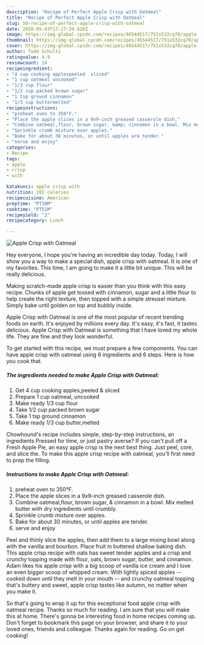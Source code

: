 ```yaml
---
description: "Recipe of Perfect Apple Crisp with Oatmeal"
title: "Recipe of Perfect Apple Crisp with Oatmeal"
slug: 50-recipe-of-perfect-apple-crisp-with-oatmeal
date: 2020-05-03T17:17:29.626Z
image: https://img-global.cpcdn.com/recipes/46544517/751x532cq70/apple-crisp-with-oatmeal-recipe-main-photo.jpg
thumbnail: https://img-global.cpcdn.com/recipes/46544517/751x532cq70/apple-crisp-with-oatmeal-recipe-main-photo.jpg
cover: https://img-global.cpcdn.com/recipes/46544517/751x532cq70/apple-crisp-with-oatmeal-recipe-main-photo.jpg
author: Todd Schultz
ratingvalue: 4.9
reviewcount: 14
recipeingredient:
- "4 cup cooking applespeeled  sliced"
- "1 cup oatmeal uncooked"
- "1/3 cup flour"
- "1/2 cup packed brown sugar"
- "1 tsp ground cinnamon"
- "1/3 cup buttermelted"
recipeinstructions:
- "preheat oven to 350°F."
- "Place the apple slices in a 9x9-inch greased casserole dish."
- "Combine oatmeal,flour, brown sugar, &amp; cinnamon in a bowl. Mix melted butter with dry ingredients until crumbly."
- "Sprinkle crumb mixture over apples."
- "Bake for about 30 minutes, or until apples are tender."
- "serve and enjoy"
categories:
- Recipe
tags:
- apple
- crisp
- with

katakunci: apple crisp with 
nutrition: 202 calories
recipecuisine: American
preptime: "PT30M"
cooktime: "PT51M"
recipeyield: "2"
recipecategory: Lunch

---
```



![Apple Crisp with Oatmeal](https://img-global.cpcdn.com/recipes/46544517/751x532cq70/apple-crisp-with-oatmeal-recipe-main-photo.jpg)

Hey everyone, I hope you're having an incredible day today. Today, I will show you a way to make a special dish, apple crisp with oatmeal. It is one of my favorites. This time, I am going to make it a little bit unique. This will be really delicious.

Making scratch-made apple crisp is easier than you think with this easy recipe. Chunks of apple get tossed with cinnamon, sugar and a little flour to help create the right texture, then topped with a simple streusel mixture. Simply bake until golden on top and bubbly inside.

Apple Crisp with Oatmeal is one of the most popular of recent trending foods on earth. It's enjoyed by millions every day. It's easy, it's fast, it tastes delicious. Apple Crisp with Oatmeal is something that I have loved my whole life. They are fine and they look wonderful.


To get started with this recipe, we must prepare a few components. You can have apple crisp with oatmeal using 6 ingredients and 6 steps. Here is how you cook that.

##### The ingredients needed to make Apple Crisp with Oatmeal:

1. Get 4 cup cooking apples,peeled &amp; sliced
1. Prepare 1 cup oatmeal, uncooked
1. Make ready 1/3 cup flour
1. Take 1/2 cup packed brown sugar
1. Take 1 tsp ground cinnamon
1. Make ready 1/3 cup butter,melted


Chowhound&#39;s recipe includes simple, step-by-step instructions, an ingredients Pressed for time, or just pastry averse? If you can&#39;t pull off a Fresh Apple Pie, an easy apple crisp is the next best thing. Just peel, core, and slice the. To make this apple crisp recipe with oatmeal, you&#39;ll first need to prep the filling. 

##### Instructions to make Apple Crisp with Oatmeal:

1. preheat oven to 350°F.
1. Place the apple slices in a 9x9-inch greased casserole dish.
1. Combine oatmeal,flour, brown sugar, &amp; cinnamon in a bowl. Mix melted butter with dry ingredients until crumbly.
1. Sprinkle crumb mixture over apples.
1. Bake for about 30 minutes, or until apples are tender.
1. serve and enjoy


Peel and thinly slice the apples, then add them to a large mixing bowl along with the vanilla and bourbon. Place fruit in buttered shallow baking dish. This apple crisp recipe with oats has sweet tender apples and a crisp and crunchy topping made with flour, oats, brown sugar, butter, and cinnamon. Adam likes his apple crisp with a big scoop of vanilla ice cream and I love an even bigger scoop of whipped cream. With lightly spiced apples -- cooked down until they melt in your mouth -- and crunchy oatmeal topping that&#39;s buttery and sweet, apple crisp tastes like autumn, no matter when you make it. 

So that's going to wrap it up for this exceptional food apple crisp with oatmeal recipe. Thanks so much for reading. I am sure that you will make this at home. There's gonna be interesting food in home recipes coming up. Don't forget to bookmark this page on your browser, and share it to your loved ones, friends and colleague. Thanks again for reading. Go on get cooking!
